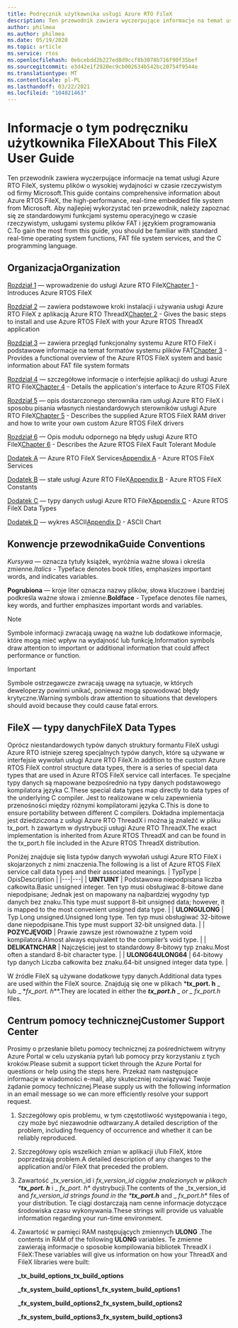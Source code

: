 ```yaml
---
title: Podręcznik użytkownika usługi Azure RTO FileX
description: Ten przewodnik zawiera wyczerpujące informacje na temat usługi Azure RTO FileX, systemu plików o wysokiej wydajności w czasie rzeczywistym firmy Microsoft.
author: philmea
ms.author: philmea
ms.date: 05/19/2020
ms.topic: article
ms.service: rtos
ms.openlocfilehash: 0ebcebdd2b227ed8d9ccf8b3078b716f90f35bef
ms.sourcegitcommit: e3d42e1f2920ec9cb002634b542bc20754f9544e
ms.translationtype: MT
ms.contentlocale: pl-PL
ms.lasthandoff: 03/22/2021
ms.locfileid: "104821463"
---
```

# <a name="about-this-filex-user-guide"></a><span data-ttu-id="98b5e-103">Informacje o tym podręczniku użytkownika FileX</span><span class="sxs-lookup"><span data-stu-id="98b5e-103">About This FileX User Guide</span></span>

<span data-ttu-id="98b5e-104">Ten przewodnik zawiera wyczerpujące informacje na temat usługi Azure RTO FileX, systemu plików o wysokiej wydajności w czasie rzeczywistym od firmy Microsoft.</span><span class="sxs-lookup"><span data-stu-id="98b5e-104">This guide contains comprehensive information about Azure RTOS FileX, the high-performance, real-time embedded file system from Microsoft.</span></span> <span data-ttu-id="98b5e-105">Aby najlepiej wykorzystać ten przewodnik, należy zapoznać się ze standardowymi funkcjami systemu operacyjnego w czasie rzeczywistym, usługami systemu plików FAT i językiem programowania C.</span><span class="sxs-lookup"><span data-stu-id="98b5e-105">To gain the most from this guide, you should be familiar with standard real-time operating system functions, FAT file system services, and the C programming language.</span></span>

## <a name="organization"></a><span data-ttu-id="98b5e-106">Organizacja</span><span class="sxs-lookup"><span data-stu-id="98b5e-106">Organization</span></span>

<span data-ttu-id="98b5e-107">[Rozdział 1](chapter1.md) — wprowadzenie do usługi Azure RTO FileX</span><span class="sxs-lookup"><span data-stu-id="98b5e-107">[Chapter 1](chapter1.md) - Introduces Azure RTOS FileX</span></span>

<span data-ttu-id="98b5e-108">[Rozdział 2](chapter2.md) — zawiera podstawowe kroki instalacji i używania usługi Azure RTO FileX z aplikacją Azure RTO ThreadX</span><span class="sxs-lookup"><span data-stu-id="98b5e-108">[Chapter 2](chapter2.md) - Gives the basic steps to install and use Azure RTOS FileX with your Azure RTOS ThreadX application</span></span>

<span data-ttu-id="98b5e-109">[Rozdział 3](chapter3.md) — zawiera przegląd funkcjonalny systemu Azure RTO FileX i podstawowe informacje na temat formatów systemu plików FAT</span><span class="sxs-lookup"><span data-stu-id="98b5e-109">[Chapter 3](chapter3.md) - Provides a functional overview of the Azure RTOS FileX system and basic information about FAT file system formats</span></span>

<span data-ttu-id="98b5e-110">[Rozdział 4](chapter4.md) — szczegółowe informacje o interfejsie aplikacji do usługi Azure RTO FileX</span><span class="sxs-lookup"><span data-stu-id="98b5e-110">[Chapter 4](chapter4.md) - Details the application's interface to Azure RTOS FileX</span></span>

<span data-ttu-id="98b5e-111">[Rozdział 5](chapter5.md) — opis dostarczonego sterownika ram usługi Azure RTO FileX i sposobu pisania własnych niestandardowych sterowników usługi Azure RTO FileX</span><span class="sxs-lookup"><span data-stu-id="98b5e-111">[Chapter 5](chapter5.md) - Describes the supplied Azure RTOS FileX RAM driver and how to write your own custom Azure RTOS FileX drivers</span></span>

<span data-ttu-id="98b5e-112">[Rozdział 6](chapter6.md) — Opis modułu odpornego na błędy usługi Azure RTO FileX</span><span class="sxs-lookup"><span data-stu-id="98b5e-112">[Chapter 6](chapter6.md) - Describes the Azure RTOS FileX Fault Tolerant Module</span></span>

<span data-ttu-id="98b5e-113">[Dodatek A](appendix-a.md) — Azure RTO FileX Services</span><span class="sxs-lookup"><span data-stu-id="98b5e-113">[Appendix A](appendix-a.md) - Azure RTOS FileX Services</span></span>

<span data-ttu-id="98b5e-114">[Dodatek B](appendix-b.md) — stałe usługi Azure RTO FileX</span><span class="sxs-lookup"><span data-stu-id="98b5e-114">[Appendix B](appendix-b.md) - Azure RTOS FileX Constants</span></span>

<span data-ttu-id="98b5e-115">[Dodatek C](appendix-c.md) — typy danych usługi Azure RTO FileX</span><span class="sxs-lookup"><span data-stu-id="98b5e-115">[Appendix C](appendix-c.md) - Azure RTOS FileX Data Types</span></span>

<span data-ttu-id="98b5e-116">[Dodatek D](appendix-d.md) — wykres ASCII</span><span class="sxs-lookup"><span data-stu-id="98b5e-116">[Appendix D](appendix-d.md) - ASCII Chart</span></span>

## <a name="guide-conventions"></a><span data-ttu-id="98b5e-117">Konwencje przewodnika</span><span class="sxs-lookup"><span data-stu-id="98b5e-117">Guide Conventions</span></span>

<span data-ttu-id="98b5e-118">*Kursywa* — oznacza tytuły książek, wyróżnia ważne słowa i określa zmienne.</span><span class="sxs-lookup"><span data-stu-id="98b5e-118">*Italics* - Typeface denotes book titles, emphasizes important words, and indicates variables.</span></span>

<span data-ttu-id="98b5e-119">**Pogrubiona** — kroje liter oznacza nazwy plików, słowa kluczowe i bardziej podkreśla ważne słowa i zmienne.</span><span class="sxs-lookup"><span data-stu-id="98b5e-119">**Boldface** - Typeface denotes file names, key words, and further emphasizes important words and variables.</span></span>

> [!NOTE]
> <span data-ttu-id="98b5e-120">Symbole informacji zwracają uwagę na ważne lub dodatkowe informacje, które mogą mieć wpływ na wydajność lub funkcję.</span><span class="sxs-lookup"><span data-stu-id="98b5e-120">Information symbols draw attention to important or additional information that could affect performance or function.</span></span>

> [!IMPORTANT]
> <span data-ttu-id="98b5e-121">Symbole ostrzegawcze zwracają uwagę na sytuacje, w których deweloperzy powinni unikać, ponieważ mogą spowodować błędy krytyczne.</span><span class="sxs-lookup"><span data-stu-id="98b5e-121">Warning symbols draw attention to situations that developers should avoid because they could cause fatal errors.</span></span>

## <a name="filex-data-types"></a><span data-ttu-id="98b5e-122">FileX — typy danych</span><span class="sxs-lookup"><span data-stu-id="98b5e-122">FileX Data Types</span></span>

<span data-ttu-id="98b5e-123">Oprócz niestandardowych typów danych struktury formantu FileX usługi Azure RTO istnieje szereg specjalnych typów danych, które są używane w interfejsie wywołań usługi Azure RTO FileX.</span><span class="sxs-lookup"><span data-stu-id="98b5e-123">In addition to the custom Azure RTOS FileX control structure data types, there is a series of special data types that are used in Azure RTOS FileX service call interfaces.</span></span> <span data-ttu-id="98b5e-124">Te specjalne typy danych są mapowane bezpośrednio na typy danych podstawowego kompilatora języka C.</span><span class="sxs-lookup"><span data-stu-id="98b5e-124">These special data types map directly to data types of the underlying C compiler.</span></span> <span data-ttu-id="98b5e-125">Jest to realizowane w celu zapewnienia przenośności między różnymi kompilatorami języka C.</span><span class="sxs-lookup"><span data-stu-id="98b5e-125">This is done to ensure portability between different C compilers.</span></span> <span data-ttu-id="98b5e-126">Dokładna implementacja jest dziedziczona z usługi Azure RTO ThreadX i można ją znaleźć w pliku tx_port. h zawartym w dystrybucji usługi Azure RTO ThreadX.</span><span class="sxs-lookup"><span data-stu-id="98b5e-126">The exact implementation is inherited from Azure RTOS ThreadX and can be found in the tx_port.h file included in the Azure RTOS ThreadX distribution.</span></span>

<span data-ttu-id="98b5e-127">Poniżej znajduje się lista typów danych wywołań usługi Azure RTO FileX i skojarzonych z nimi znaczenia.</span><span class="sxs-lookup"><span data-stu-id="98b5e-127">The following is a list of Azure RTOS FileX service call data types and their associated meanings.</span></span>
| <span data-ttu-id="98b5e-128">Typ</span><span class="sxs-lookup"><span data-stu-id="98b5e-128">Type</span></span>  | <span data-ttu-id="98b5e-129">Opis</span><span class="sxs-lookup"><span data-stu-id="98b5e-129">Description</span></span>  |
|---|---|
| <span data-ttu-id="98b5e-130">**UINT**</span><span class="sxs-lookup"><span data-stu-id="98b5e-130">**UINT**</span></span> | <span data-ttu-id="98b5e-131">Podstawowa niepodpisana liczba całkowita.</span><span class="sxs-lookup"><span data-stu-id="98b5e-131">Basic unsigned integer.</span></span> <span data-ttu-id="98b5e-132">Ten typ musi obsługiwać 8-bitowe dane niepodpisane; Jednak jest on mapowany na najbardziej wygodny typ danych bez znaku.</span><span class="sxs-lookup"><span data-stu-id="98b5e-132">This type must support 8-bit unsigned data; however, it is mapped to the most convenient unsigned data type.</span></span> |
| <span data-ttu-id="98b5e-133">**ULONG**</span><span class="sxs-lookup"><span data-stu-id="98b5e-133">**ULONG**</span></span> | <span data-ttu-id="98b5e-134">Typ Long unsigned.</span><span class="sxs-lookup"><span data-stu-id="98b5e-134">Unsigned long type.</span></span> <span data-ttu-id="98b5e-135">Ten typ musi obsługiwać 32-bitowe dane niepodpisane.</span><span class="sxs-lookup"><span data-stu-id="98b5e-135">This type must support 32-bit unsigned data.</span></span> |
| <span data-ttu-id="98b5e-136">**POZYCJĘ**</span><span class="sxs-lookup"><span data-stu-id="98b5e-136">**VOID**</span></span> | <span data-ttu-id="98b5e-137">Prawie zawsze jest równoważne z typem void kompilatora.</span><span class="sxs-lookup"><span data-stu-id="98b5e-137">Almost always equivalent to the compiler’s void type.</span></span> |
| <span data-ttu-id="98b5e-138">**DELIKATN**</span><span class="sxs-lookup"><span data-stu-id="98b5e-138">**CHAR**</span></span> | <span data-ttu-id="98b5e-139">Najczęściej jest to standardowy 8-bitowy typ znaku.</span><span class="sxs-lookup"><span data-stu-id="98b5e-139">Most often a standard 8-bit character type.</span></span> |
| <span data-ttu-id="98b5e-140">**ULONG64**</span><span class="sxs-lookup"><span data-stu-id="98b5e-140">**ULONG64**</span></span> | <span data-ttu-id="98b5e-141">64-bitowy typ danych Liczba całkowita bez znaku.</span><span class="sxs-lookup"><span data-stu-id="98b5e-141">64-bit unsigned integer data type.</span></span> |

<span data-ttu-id="98b5e-142">W źródle FileX są używane dodatkowe typy danych.</span><span class="sxs-lookup"><span data-stu-id="98b5e-142">Additional data types are used within the FileX source.</span></span> <span data-ttu-id="98b5e-143">Znajdują się one w plikach \***tx_port. h** _ lub _ \*_fx_port. h_\*\*.</span><span class="sxs-lookup"><span data-stu-id="98b5e-143">They are located in either the ***tx_port.h** _ or _ *_fx_port.h_** files.</span></span>

## <a name="customer-support-center"></a><span data-ttu-id="98b5e-144">Centrum pomocy technicznej</span><span class="sxs-lookup"><span data-stu-id="98b5e-144">Customer Support Center</span></span>

<span data-ttu-id="98b5e-145">Prosimy o przesłanie biletu pomocy technicznej za pośrednictwem witryny Azure Portal w celu uzyskania pytań lub pomocy przy korzystaniu z tych kroków.</span><span class="sxs-lookup"><span data-stu-id="98b5e-145">Please submit a support ticket through the Azure Portal for questions or help using the steps here.</span></span> <span data-ttu-id="98b5e-146">Przekaż nam następujące informacje w wiadomości e-mail, aby skuteczniej rozwiązywać Twoje żądanie pomocy technicznej.</span><span class="sxs-lookup"><span data-stu-id="98b5e-146">Please supply us with the following information in an email message so we can more efficiently resolve your support request.</span></span>

1. <span data-ttu-id="98b5e-147">Szczegółowy opis problemu, w tym częstotliwość występowania i tego, czy może być niezawodnie odtwarzany.</span><span class="sxs-lookup"><span data-stu-id="98b5e-147">A detailed description of the problem, including frequency of occurrence and whether it can be reliably reproduced.</span></span>
2. <span data-ttu-id="98b5e-148">Szczegółowy opis wszelkich zmian w aplikacji i/lub FileX, które poprzedzają problem.</span><span class="sxs-lookup"><span data-stu-id="98b5e-148">A detailed description of any changes to the application and/or FileX that preceded the problem.</span></span>
3. <span data-ttu-id="98b5e-149">Zawartość _tx_version_id i _fx_version_id ciągów znalezionych w plikach \***tx_port. h**_ i _ *_fx_port. h_*\* dystrybucji.</span><span class="sxs-lookup"><span data-stu-id="98b5e-149">The contents of the _tx_version_id and _fx_version_id strings found in the \***tx_port.h**_ and _ *_fx_port.h_*\* files of your distribution.</span></span> <span data-ttu-id="98b5e-150">Te ciągi dostarczają nam cenne informacje dotyczące środowiska czasu wykonywania.</span><span class="sxs-lookup"><span data-stu-id="98b5e-150">These strings will provide us valuable information regarding your run-time environment.</span></span>
4. <span data-ttu-id="98b5e-151">Zawartość w pamięci RAM następujących zmiennych **ULONG** .</span><span class="sxs-lookup"><span data-stu-id="98b5e-151">The contents in RAM of the following **ULONG** variables.</span></span> <span data-ttu-id="98b5e-152">Te zmienne zawierają informacje o sposobie kompilowania bibliotek ThreadX i FileX:</span><span class="sxs-lookup"><span data-stu-id="98b5e-152">These variables will give us information on how your ThreadX and FileX libraries were built:</span></span>

    <span data-ttu-id="98b5e-153">**_tx_build_options**</span><span class="sxs-lookup"><span data-stu-id="98b5e-153">**_tx_build_options**</span></span>

    <span data-ttu-id="98b5e-154">**_fx_system_build_options1**</span><span class="sxs-lookup"><span data-stu-id="98b5e-154">**_fx_system_build_options1**</span></span>

    <span data-ttu-id="98b5e-155">**_fx_system_build_options2**</span><span class="sxs-lookup"><span data-stu-id="98b5e-155">**_fx_system_build_options2**</span></span>

    <span data-ttu-id="98b5e-156">**_fx_system_build_options3**</span><span class="sxs-lookup"><span data-stu-id="98b5e-156">**_fx_system_build_options3**</span></span>
